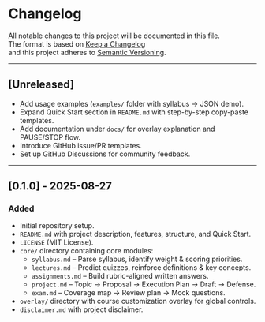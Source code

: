 # Changelog
All notable changes to this project will be documented in this file.  
The format is based on [Keep a Changelog](https://keepachangelog.com/en/1.0.0/)  
and this project adheres to [Semantic Versioning](https://semver.org/spec/v2.0.0.html).

---

## [Unreleased]
- Add usage examples (`examples/` folder with syllabus → JSON demo).
- Expand Quick Start section in `README.md` with step-by-step copy-paste templates.
- Add documentation under `docs/` for overlay explanation and PAUSE/STOP flow.
- Introduce GitHub issue/PR templates.
- Set up GitHub Discussions for community feedback.

---

## [0.1.0] - 2025-08-27
### Added
- Initial repository setup.
- `README.md` with project description, features, structure, and Quick Start.
- `LICENSE` (MIT License).
- `core/` directory containing core modules:
  - `syllabus.md` – Parse syllabus, identify weight & scoring priorities.
  - `lectures.md` – Predict quizzes, reinforce definitions & key concepts.
  - `assignments.md` – Build rubric-aligned written answers.
  - `project.md` – Topic → Proposal → Execution Plan → Draft → Defense.
  - `exam.md` – Coverage map → Review plan → Mock questions.
- `overlay/` directory with course customization overlay for global controls.
- `disclaimer.md` with project disclaimer.
